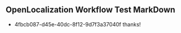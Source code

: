 ## OpenLocalization Workflow Test MarkDown

* 4fbcb087-d45e-40dc-8f12-9d7f3a37040f 
thanks!



<!--HONumber=Jan16_HO2-->
